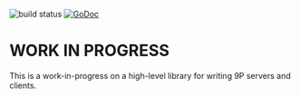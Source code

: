 ![build status](https://travis-ci.org/droyo/styx.svg?branch=master)
[![GoDoc](https://godoc.org/aqwari.net/net/styx?status.svg)](https://godoc.org/aqwari.net/net/styx)

# WORK IN PROGRESS

This is a work-in-progress on a high-level library for writing 9P servers and
clients.
